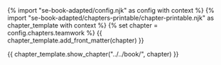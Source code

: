 <frontmatter>
{% import "se-book-adapted/config.njk" as config with context %}
{% import "se-book-adapted/chapters-printable/chapter-printable.njk" as chapter_template with context %}
{% set chapter = config.chapters.teamwork %}
{{ chapter_template.add_front_matter(chapter) }}
</frontmatter>

{{ chapter_template.show_chapter("../../book/", chapter) }}